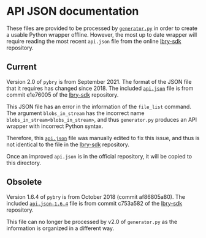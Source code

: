 # API JSON documentation

These files are provided to be processed by [`generator.py`](../generator.py)
in order to create a usable Python wrapper offline.
However, the most up to date wrapper will require reading the most recent
`api.json` file from the online [lbry-sdk](https://github.com/lbryio/lbry-sdk/tree/master/docs)
repository.

## Current

Version 2.0 of `pybry` is from September 2021.
The format of the JSON file that it requires has changed since 2018.
The included [`api.json`](./api.json) file
is from commit e1e76005 of the [lbry-sdk](https://github.com/lbryio/lbry-sdk/tree/e1e76005/docs)
repository.

This JSON file has an error in the information of the `file_list` command.
The argument `blobs_in_stream` has the incorrect name `blobs_in_stream<blobs_in_stream>`,
and thus `generator.py` produces an API wrapper with incorrect Python syntax.

Therefore, this [`api.json`](./api.json) file was manually edited
to fix this issue, and thus is not identical to the file
in the [lbry-sdk](https://github.com/lbryio/lbry-sdk/tree/e1e76005/docs)
repository.

Once an improved `api.json` is in the official repository, it will be copied
to this directory.

## Obsolete

Version 1.6.4 of `pybry` is from October 2018 (commit af86805a80).
The included [`api.json-1.6.4`](./api.json-1.6.4) file
is from commit c753a582 of the [lbry-sdk](https://github.com/lbryio/lbry-sdk/tree/c753a582/docs)
repository.

This file can no longer be processed by v2.0 of `generator.py`
as the information is organized in a different way.
